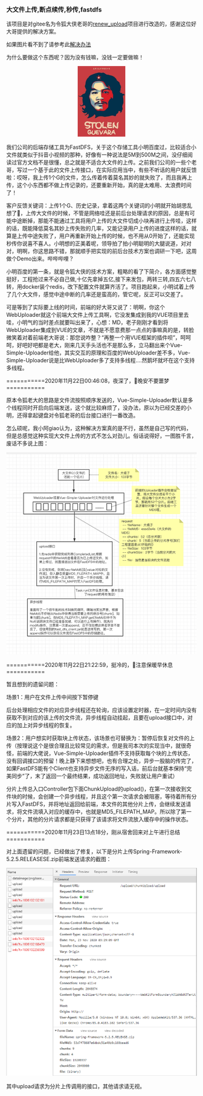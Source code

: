 ### 大文件上传,断点续传,秒传,fastdfs

该项目是对gitee名为令狐大侠老哥的[renew_upload](https://gitee.com/zwlan/renewFastdfs)项目进行改造的，感谢这位好大哥提供的解决方案。

如果图片看不到了请参考此[解决办法](https://github.com/SennerMing/WorkingProblem/blob/master/GitHub图片无法显示.md)

为什么要做这个东西呢？因为没有钱嘛，没钱一定要做嘛！

<div align=center><img src="https://github.com/SennerMing/renew-upload/blob/master/images/spirit.jpg" alt="精神领袖" style="text-align:center;zoom:33%;" /></div>

我们公司的后端存储工具为FastDFS，关于这个存储工具小明百度过，比较适合小文件就类似于抖音小视频的那种，好像有一种说法是5M到500M之间，没仔细阅读过官方文档不是很懂，总之就是不适合大文件的上传。之前我们公司的一些个老哥，写过一个基于此的文件上传接口，在实际应用当中，有些不听话的用户就反馈啦：哎呀，我上传1个G的文件，怎么传着传着莫名其妙的就失败了，而且我再上传，这个小东西都不做上传记录的，还要重新开始，真的是太难用、太浪费时间了！

客户反馈关键词：上传1个G、历史记录，拿着这两个关键词的小明就开始胡思乱想了🤔，上传大文件的时候，不管是网络哇还是前后台处理请求的原因，总是有可能中途断掉，那能不能通过工具将用户上传的大文件切成小块再进行上传哇，这样的话，既能降低莫名其妙上传失败的几率，又能记录用户上传的进度这样的话，就算是上传中途失败了，用户再重新开始上传的时候，也不用从0开始了，还能实现秒传你说喜不喜人。小明想的正美着呢，领导拍了拍小明聪明的大腿说道，对对对，明啊，你这思路不错，那就顺手把实现的前后台技术方案也调研一下吧，这周做个Demo出来。哔哔哔哩？

小明百度的第一条，就是令狐大侠的技术方案，粗略的看了下简介，各方面感觉整挺好，工程抢过来不必自己做,十亿先拿掉五亿,接下来发包，两转三转,四五六七八转，用docker装个redis，改下配置文件就算齐活了。项目跑起来，小明试着上传了几个大文件，感觉中途中断的几率还是蛮高的，管它呢，反正可以交差了。

可是等到了实际要上线的时间，前端的好大哥又说了：明啊，你这个WebUploader就这个前端大文件上传工具啊，它没发集成到我的VUE项目里去哇，小明气的当时差点就要叫出来了，心想：MD，老子刚刚才看到将WebUploader集成到VUE的文章，不就是不愿意费那一点点的事嘛真的是，转脸微笑着对着前端老大哥说：那您说咋整？“再整一个用VUE框架的插件呗”，呵呵呵，好吧好吧都是老大，刚来几天手头活也不是那么多，立马翻出来个Vue-Simple-Uploader给他，其实交互的原理和百度的WebUploader差不多，Vue-Simple-Uploader说是比WebUploader多了支持多线程....然鹅坏就坏在这个支持多线程。

===========2020年11月22日00:46:08，夜深了，🍊晚安不要噩梦===========

原本令狐老大的思路是文件流按照顺序发送的，Vue-Simple-Uploader默认是多个线程同时开启向后端发送，这个就比较麻烦了，没办法，原以为已经交差的小明，还得拿起键盘对令狐老哥的后台接口进行一番改造。

怎么硕呢，我小阿giao认为，这种解决方案真的是不行，虽然是自己写的代码，但是总感觉这种实现大文件上传的方式不怎么对劲儿。俗话说得好，一图胜千言，废话不多说上图：

![大体思路](https://github.com/SennerMing/renew-upload/blob/master/images/大体思路.png)

===========2020年11月22日21:22:59，挺冷的，🍊注意保暖早休息===========

暂且想到的遗留问题：

场景1：用户在文件上传中间按下暂停键

后台处理相应文件的对应异步线程还在轮询，应该设置定时器，在一定时间内没有获取不到对应的该上传的文件流，异步线程自动挂起，且要在upload接口中，对应的加上对异步线程的恢复。

场景2：用户想实时获取块上传状态，该场景也可替换为：暂停后恢复对文件的上传（按理说这个是很合理且比较常见的需求，但是我司本次的实现当中，就很奇怪，前端的大佬说，Vue-Simple-Uploader插件不支持获取每个块的上传状态，没有回调接口的预留！晚上静下来想想吧，也有合理之处，异步一股脑的传完了，如果FastDFS能有个Client也支持异步文件无序的写入话，前后台就基本保持“完美同步”了，末了返回一个最终结果，成功返回地址，失败就让用户重试）

分片上传总入口Controller包下面ChunkUpload的upload()，在第一次接收到文件块的时候，会创建一个异步线程，并且这个第一次请求会被阻塞，等待着所有分片写入FastDFS，并将地址返回给前端，本文件的其他分片上传，会继续发送请求，将文件流填入对应的缓存中，也就是MD5_FILEPATH_MAP。所以除了第一个分片，其他的分片请求都是只获得了该请求将文件流放入缓存中的操作状态。

===========2020年11月23日13点18分，刚从宿舍回来对上午进行总结===========

对上面遗留的问题，已经做出了修复，以下是分片上传Spring-Framework-5.2.5.RELEASESE.zip前端发送请求的截图：

![大文件上传请求截图](https://github.com/SennerMing/renew-upload/blob/master/images/%E5%A4%A7%E6%96%87%E4%BB%B6%E4%B8%8A%E4%BC%A0%E8%AF%B7%E6%B1%82%E6%88%AA%E5%9B%BE.png)

其中upload请求为分片上传调用的接口，其他请求请无视。



